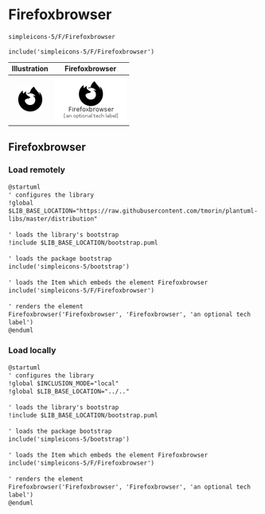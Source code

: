 # Firefoxbrowser


```text
simpleicons-5/F/Firefoxbrowser
```

```text
include('simpleicons-5/F/Firefoxbrowser')
```



| Illustration | Firefoxbrowser |
| :---: | :---: |
| ![illustration for Illustration](../../simpleicons-5/F/Firefoxbrowser.png) | ![illustration for Firefoxbrowser](../../simpleicons-5/F/Firefoxbrowser.Local.png) |




## Firefoxbrowser

### Load remotely
```plantuml
@startuml
' configures the library
!global $LIB_BASE_LOCATION="https://raw.githubusercontent.com/tmorin/plantuml-libs/master/distribution"

' loads the library's bootstrap
!include $LIB_BASE_LOCATION/bootstrap.puml

' loads the package bootstrap
include('simpleicons-5/bootstrap')

' loads the Item which embeds the element Firefoxbrowser
include('simpleicons-5/F/Firefoxbrowser')

' renders the element
Firefoxbrowser('Firefoxbrowser', 'Firefoxbrowser', 'an optional tech label')
@enduml
```

### Load locally
```plantuml
@startuml
' configures the library
!global $INCLUSION_MODE="local"
!global $LIB_BASE_LOCATION="../.."

' loads the library's bootstrap
!include $LIB_BASE_LOCATION/bootstrap.puml

' loads the package bootstrap
include('simpleicons-5/bootstrap')

' loads the Item which embeds the element Firefoxbrowser
include('simpleicons-5/F/Firefoxbrowser')

' renders the element
Firefoxbrowser('Firefoxbrowser', 'Firefoxbrowser', 'an optional tech label')
@enduml
```


